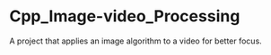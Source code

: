 # Cpp_Image-video_Processing
A project that applies an image algorithm to a video for better focus.
